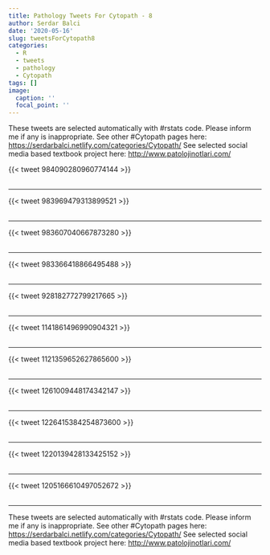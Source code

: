 ```yaml
---
title: Pathology Tweets For Cytopath - 8
author: Serdar Balci
date: '2020-05-16'
slug: tweetsForCytopath8
categories:
  - R
  - tweets
  - pathology
  - Cytopath
tags: []
image:
  caption: ''
  focal_point: ''
---
```



These tweets are selected automatically with #rstats code. Please inform me if any is inappropriate.
See other #Cytopath pages here: https://serdarbalci.netlify.com/categories/Cytopath/ 
See selected social media based textbook project here: http://www.patolojinotlari.com/

{{< tweet 984090280960774144 >}}
<br>
<br>
<hr>
{{< tweet 983969479313899521 >}}
<br>
<br>
<hr>
{{< tweet 983607040667873280 >}}
<br>
<br>
<hr>
{{< tweet 983366418866495488 >}}
<br>
<br>
<hr>
{{< tweet 928182772799217665 >}}
<br>
<br>
<hr>
{{< tweet 1141861496990904321 >}}
<br>
<br>
<hr>
{{< tweet 1121359652627865600 >}}
<br>
<br>
<hr>
{{< tweet 1261009448174342147 >}}
<br>
<br>
<hr>
{{< tweet 1226415384254873600 >}}
<br>
<br>
<hr>
{{< tweet 1220139428133425152 >}}
<br>
<br>
<hr>
{{< tweet 1205166610497052672 >}}
<br>
<br>
<hr>


These tweets are selected automatically with #rstats code. Please inform me if any is inappropriate.
See other #Cytopath pages here: https://serdarbalci.netlify.com/categories/Cytopath/ 
See selected social media based textbook project here: http://www.patolojinotlari.com/
